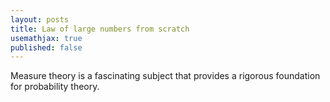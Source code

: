 ```yaml
---
layout: posts
title: Law of large numbers from scratch
usemathjax: true
published: false
---
```


<!-- Personal remarks -->
Measure theory is a fascinating subject that provides a rigorous foundation for probability theory.